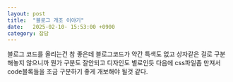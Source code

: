 ```yaml
---
layout: post
title:  "블로그 개조 이야기"
date:   2025-02-10- 15:53:00 +0900
category: 잡담
---
```

블로그 코드를 올리는건 참 좋은데 블로그코드가 약간 특색도 없고 상자같은 걸로 구분해놓지 않으니까 뭔가 구분도 잘안되고 디자인도 별로인듯 다음에 css파일좀 만져서 code블록들을 조금 구분하기 좋게 개보해야 될것 같다.